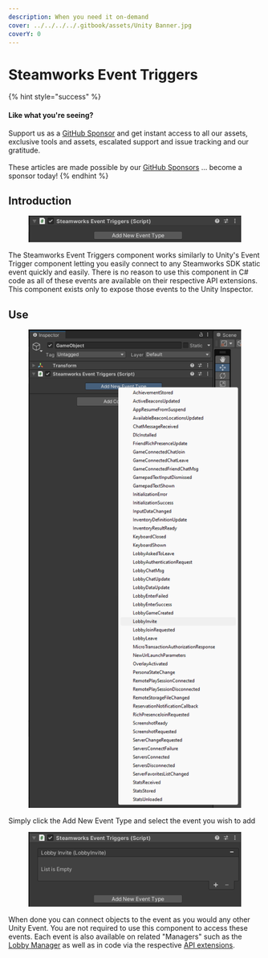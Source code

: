 ```yaml
---
description: When you need it on-demand
cover: ../../../../.gitbook/assets/Unity Banner.jpg
coverY: 0
---
```


# Steamworks Event Triggers

{% hint style="success" %}
#### Like what you're seeing?

Support us as a [GitHub Sponsor](../../../../become-a-sponsor/) and get instant access to all our assets, exclusive tools and assets, escalated support and issue tracking and our gratitude.\
\
These articles are made possible by our [GitHub Sponsors](../../../../become-a-sponsor/) ... become a sponsor today!
{% endhint %}

## &#x20;Introduction

<figure><img src="../../../../.gitbook/assets/image (2) (1) (1) (1) (1) (1) (1) (1).png" alt=""><figcaption></figcaption></figure>

The Steamworks Event Triggers component works similarly to Unity's Event Trigger component letting you easily connect to any Steamworks SDK static event quickly and easily. There is no reason to use this component in C# code as all of these events are available on their respective API extensions. This component exists only to expose those events to the Unity Inspector.

## Use

<figure><img src="../../../../.gitbook/assets/image (3) (1) (1) (1) (1) (1) (1).png" alt=""><figcaption></figcaption></figure>

Simply click the Add New Event Type and select the event you wish to add

<figure><img src="../../../../.gitbook/assets/image (4) (1) (1) (1) (1) (1) (1).png" alt=""><figcaption></figcaption></figure>

When done you can connect objects to the event as you would any other Unity Event. You are not required to use this component to access these events. Each event is also available on related "Managers" such as the [Lobby Manager](../ui-components/lobby-manager.md) as well as in code via the respective [API extensions](../../api-extensions/).
